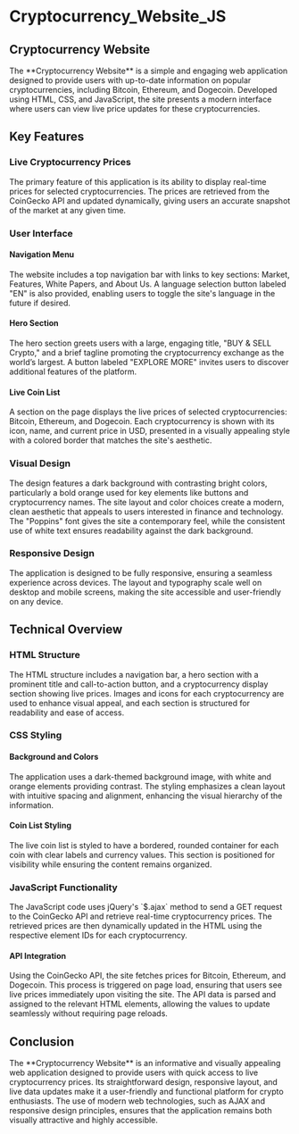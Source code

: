 # Cryptocurrency_Website_JS

<h2>Cryptocurrency Website</h2>
<p>The **Cryptocurrency Website** is a simple and engaging web application designed to provide users with up-to-date information on popular cryptocurrencies, including Bitcoin, Ethereum, and Dogecoin. Developed using HTML, CSS, and JavaScript, the site presents a modern interface where users can view live price updates for these cryptocurrencies.</p>
<h2>Key Features</h2>
<h3>Live Cryptocurrency Prices</h3>
<p>The primary feature of this application is its ability to display real-time prices for selected cryptocurrencies. The prices are retrieved from the CoinGecko API and updated dynamically, giving users an accurate snapshot of the market at any given time.</p>
<h3>User Interface</h3>
<h4>Navigation Menu</h4>
<p>The website includes a top navigation bar with links to key sections: Market, Features, White Papers, and About Us. A language selection button labeled "EN" is also provided, enabling users to toggle the site's language in the future if desired.</p>
<h4>Hero Section</h4>
<p>The hero section greets users with a large, engaging title, "BUY & SELL Crypto," and a brief tagline promoting the cryptocurrency exchange as the world’s largest. A button labeled "EXPLORE MORE" invites users to discover additional features of the platform.</p>
<h4>Live Coin List</h4>
<p>A section on the page displays the live prices of selected cryptocurrencies: Bitcoin, Ethereum, and Dogecoin. Each cryptocurrency is shown with its icon, name, and current price in USD, presented in a visually appealing style with a colored border that matches the site's aesthetic.</p>
<h3>Visual Design</h3>
<p>The design features a dark background with contrasting bright colors, particularly a bold orange used for key elements like buttons and cryptocurrency names. The site layout and color choices create a modern, clean aesthetic that appeals to users interested in finance and technology. The "Poppins" font gives the site a contemporary feel, while the consistent use of white text ensures readability against the dark background.</p> 
<h3>Responsive Design</h3>
<p>The application is designed to be fully responsive, ensuring a seamless experience across devices. The layout and typography scale well on desktop and mobile screens, making the site accessible and user-friendly on any device.</p>
<h2>Technical Overview</h2>
<h3>HTML Structure</h3>
<p>The HTML structure includes a navigation bar, a hero section with a prominent title and call-to-action button, and a cryptocurrency display section showing live prices. Images and icons for each cryptocurrency are used to enhance visual appeal, and each section is structured for readability and ease of access.</p>
<h3>CSS Styling</h3>
<h4>Background and Colors</h4>
<p>The application uses a dark-themed background image, with white and orange elements providing contrast. The styling emphasizes a clean layout with intuitive spacing and alignment, enhancing the visual hierarchy of the information.</p>
<h4>Coin List Styling</h4>
<p>The live coin list is styled to have a bordered, rounded container for each coin with clear labels and currency values. This section is positioned for visibility while ensuring the content remains organized.</p>
<h3>JavaScript Functionality</h3>
<p>The JavaScript code uses jQuery's `$.ajax` method to send a GET request to the CoinGecko API and retrieve real-time cryptocurrency prices. The retrieved prices are then dynamically updated in the HTML using the respective element IDs for each cryptocurrency.</p>
<h4>API Integration</h4>
<p>Using the CoinGecko API, the site fetches prices for Bitcoin, Ethereum, and Dogecoin. This process is triggered on page load, ensuring that users see live prices immediately upon visiting the site. The API data is parsed and assigned to the relevant HTML elements, allowing the values to update seamlessly without requiring page reloads.</p>
<h2>Conclusion</h2> 
<p>The **Cryptocurrency Website** is an informative and visually appealing web application designed to provide users with quick access to live cryptocurrency prices. Its straightforward design, responsive layout, and live data updates make it a user-friendly and functional platform for crypto enthusiasts. The use of modern web technologies, such as AJAX and responsive design principles, ensures that the application remains both visually attractive and highly accessible.</p>
